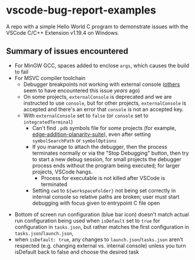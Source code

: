 # vscode-bug-report-examples
A repo with a simple Hello World C program to demonstrate issues with the VSCode C/C++ Extension v1.19.4 on Windows.

## Summary of issues encountered
* For MinGW GCC, spaces added to enclose `args`, which causes the build to fail
* For MSVC compiler toolchain
    * Debugger breakpoints not working with external console ([others](https://stackoverflow.com/questions/53108690/visual-studio-code-c-debugger-doesnt-start) seem to have encountered this issue _years_ ago)
    * On some projects, `externalConsole` is deprecated and we are instructed to use `console`, but for other projects, `externalConsole` is accepted and there's an error that `console` is not an accepted key.
    * With `externalConsole` set to `false` (or `console` set to `integratedTerminal`)
        * Can't find `.pdb` symbols file for _some_ projects (for example, [edge-addition-planarity-suite](https://github.com/graph-algorithms/edge-addition-planarity-suite)), even after setting `symbolSearchPath` or `symbolOptions`
        * If you manage to attach the debugger, then the process terminates normally or via the "Stop Debugging" button, then try to start a new debug session, for small projects the debugger process ends without the program being executed; for larger projects, VSCode hangs.
            * Process for executable is not killed after VSCode is terminated
        * Setting `cwd` to `${workspaceFolder}` not being set correctly in internal console so relative paths are broken; user must start debugging with focus given to entrypoint C file open
- Bottom of screen run configuration (blue bar icon) doesn't match actual run configuration being used when `isDefault` set to `true` for configuration in `tasks.json`, but rather matches the first configuration in `tasks.json`/`launch.json`,
- when `isDefault: true`, any changes to `launch.json`/`tasks.json` aren't respected (e.g. changing external vs. internal console) unless you turn isDefault back to false and choose the desired task
